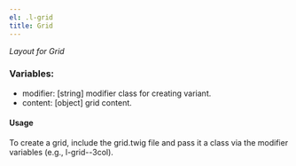 ```yaml
---
el: .l-grid
title: Grid
---
```

_Layout for Grid_

### Variables:
* modifier: [string] modifier class for creating variant.
* content: [object] grid content.

#### Usage
To create a grid, include the grid.twig file and pass it a class via the
modifier variables (e.g., l-grid--3col).
